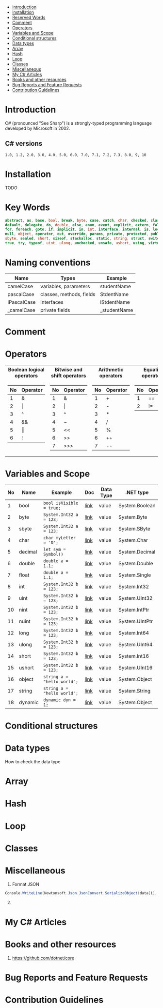 - [Introduction](#introduction)
- [Installation](#installation)
- [Reserved Words](#reserved-words)
- [Comment](#comment)
- [Operators](#operators)
- [Variables and Scope](#variables-and-scope)
- [Conditional structures](#conditional-structures)
- [Data types](#data-types)
- [Array](#array)
- [Hash](#hash)
- [Loop](#loop)
- [Classes](#classes)
- [Miscellaneous](#miscellaneous)
- [My C# Articles](#my-c%23-articles)
- [Books and other resources](#books-and-other-resources)
- [Bug Reports and Feature Requests](#bug-reports-and-feature-requests)
- [Contribution Guidelines](#contribution-guidelines)

# Introduction

C# (pronounced "See Sharp") is a strongly-typed programming language developed by Microsoft in 2002. 

## C# versions

```
1.0, 1.2, 2.0, 3.0, 4.0, 5.0, 6.0, 7.0, 7.1, 7.2, 7.3, 8.0, 9, 10
```

# Installation

TODO


# Key Words

```cs
abstract, as, base, bool, break, byte, case, catch, char, checked, class, const, continue, decimal,
default, delegate, do, double, else, enum, event, explicit, extern, false, finally, fixed, float,
for, foreach, goto, if, implicit, in, int, interface, internal, is, lock, long, namespace, new,
null, object, operator, out, override, params, private, protected, public, readonly, ref, return,
sbyte, sealed, short, sizeof, stackalloc, static, string, struct, switch, this, throw,
true, try, typeof, uint, ulong, unchecked, unsafe, ushort, using, virtual, void, volatile, while
```

# Naming conventions


|   Name     |  Types |     Example         |
|------|------|------|
|  camelCase      |   variables, parameters     | studentName |
|  pascalCase      |   classes, methods, fields          |  StdentName | 
|  IPascalCase      |  interfaces      | IStdentName  |
| \_camelCase   |   private fields      |   \_studentName | 


# Comment


# Operators


<table>
<tr>
<th>Boolean logical operators</th>
<th>Bitwise and shift operators</th>
<th>Arithmetic operators</th>
<th>Equality operators</th>
<th>Comparison operators</th>
</tr>
<tr>

<td valign="top">

| No  | Operator |
| --- | -------- |
| 1   | &|
| 2   |  \|       |
| 3   | ^ |
| 4   | &&       |
| 5   | \|\|     |
| 6   | !        |

</td>

<td valign="top">

| No  | Operator |
| --- | -------- |
| 1   | &        |
| 2   | \|       |
| 3   | ^        |
| 4   | ~        |
| 5   | <<       |
| 6   | >>       |
| 7   | >>>       |

</td>

<td valign="top">

| No  | Operator |
| --- | -------- |
| 1   | +        |
| 2   | -        |
| 3   | \*       |
| 4   | /        |
| 5   | %        |
| 6   | \+\+     |
| 7   | \-\-     |

</td>

<td valign="top">

| No  | Operator |
| --- | -------- |
| 1   | ==        |
| 2   | !=       |


</td>

<td valign="top">

| No  | Operator |
| --- | -------- |
| 1   | >        |
| 2   | <        |
| 3   | >=       |
| 4   | <=       |


</td>

</tr></table>




# Variables and Scope


| No | Name    | Example                     | Doc                                                                                                                       | Data Type | .NET type      |
|----|---------|-----------------------------|---------------------------------------------------------------------------------------------------------------------------|-----------|----------------|
| 1  | bool    | `bool isVisible = true;`    | [link](https://learn.microsoft.com/en-us/dotnet/csharp/language-reference/builtin-types/bool)                             | value     | System.Boolean |
| 2  | byte    | `System.Int32 a = 123;`     | [link](https://learn.microsoft.com/en-us/dotnet/csharp/language-reference/builtin-types/integral-numeric-types)           | value     | System.Byte    |
| 3  | sbyte   | `System.Int32 a = 123;`     | [link](https://learn.microsoft.com/en-us/dotnet/csharp/language-reference/builtin-types/integral-numeric-types)           | value     | System.SByte   |
| 4  | char    | `char myLetter = 'D';`      | [link](https://learn.microsoft.com/en-us/dotnet/csharp/language-reference/builtin-types/char)                             | value     | System.Char    |
| 5  | decimal | `let sym = Symbol()`        | [link](https://learn.microsoft.com/en-us/dotnet/csharp/language-reference/builtin-types/floating-point-numeric-types)     | value     | System.Decimal |
| 6  | double  | `double a = 1.1;`           | [link](https://learn.microsoft.com/en-us/dotnet/csharp/language-reference/builtin-types/floating-point-numeric-types)     | value     | System.Double  |
| 7  | float   | `double a = 1.1;`           | [link](https://learn.microsoft.com/en-us/dotnet/csharp/language-reference/builtin-types/floating-point-numeric-types)     | value     | System.Single  |
| 8  | int     | `System.Int32 b = 123;`     | [link](https://learn.microsoft.com/en-us/dotnet/csharp/language-reference/builtin-types/integral-numeric-types)           | value     | System.Int32   |
| 9  | uint    | `System.Int32 b = 123;`     | [link](https://learn.microsoft.com/en-us/dotnet/csharp/language-reference/builtin-types/integral-numeric-types)           | value     | System.UInt32  |
| 10 | nint    | `System.Int32 b = 123;`     | [link](https://learn.microsoft.com/en-us/dotnet/csharp/language-reference/builtin-types/integral-numeric-types)           | value     | System.IntPtr  |
| 11 | nuint   | `System.Int32 b = 123;`     | [link](https://learn.microsoft.com/en-us/dotnet/csharp/language-reference/builtin-types/integral-numeric-types)           | value     | System.UIntPtr |
| 12 | long    | `System.Int32 b = 123;`     | [link](https://developer.mozilla.org/en-US/docs/Glossary/Object)                                                          | value     | System.Int64   |
| 13 | ulong   | `System.Int32 b = 123;`     | [link](https://learn.microsoft.com/en-us/dotnet/csharp/language-reference/builtin-types/integral-numeric-types)           | value     | System.UInt64  |
| 14 | short   | `System.Int32 b = 123;`     | [link](https://learn.microsoft.com/en-us/dotnet/csharp/language-reference/builtin-types/integral-numeric-types)           | value     | System.Int16   |
| 15 | ushort  | `System.Int32 b = 123;`     | [link](https://learn.microsoft.com/en-us/dotnet/csharp/language-reference/builtin-types/integral-numeric-types)           | value     | System.UInt16  |
| 16 | object  | `string a = "hello world";` | [link](https://learn.microsoft.com/en-us/dotnet/csharp/language-reference/builtin-types/reference-types#the-object-type)  | value     | System.Object  |
| 17 | string  | `string a = "hello world";` | [link](https://learn.microsoft.com/en-us/dotnet/csharp/language-reference/builtin-types/reference-types#the-string-type)  | value     | System.String  |
| 18 | dynamic | `dynamic dyn = 1;`          | [link](https://learn.microsoft.com/en-us/dotnet/csharp/language-reference/builtin-types/reference-types#the-dynamic-type) | value     | System.Object  |


# Conditional structures

# Data types

How to check the data type

# Array

# Hash

# Loop

# Classes

# Miscellaneous

1. Format JSON

```csharp
Console.WriteLine(Newtonsoft.Json.JsonConvert.SerializeObject(data[i], Newtonsoft.Json.Formatting.Indented));
```

2.

# My C# Articles

# Books and other resources
1. https://github.com/dotnet/core

# Bug Reports and Feature Requests

# Contribution Guidelines

